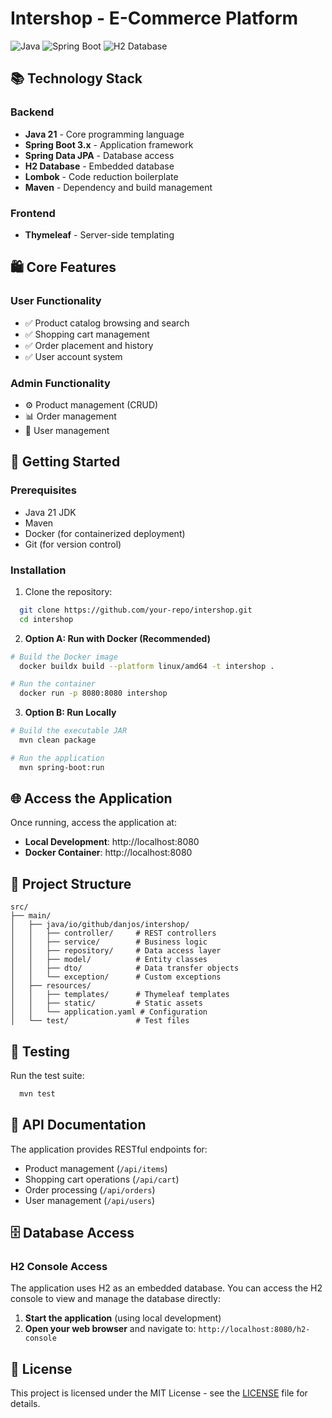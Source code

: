 # Intershop - E-Commerce Platform

![Java](https://img.shields.io/badge/java-%23ED8B00.svg?style=for-the-badge&logo=openjdk&logoColor=white)
![Spring Boot](https://img.shields.io/badge/Spring_Boot-6DB33F?style=for-the-badge&logo=spring&logoColor=white)
![H2 Database](https://img.shields.io/badge/H2-blue?style=for-the-badge)

## 📚 Technology Stack

### Backend
- **Java 21** - Core programming language
- **Spring Boot 3.x** - Application framework
- **Spring Data JPA** - Database access
- **H2 Database** - Embedded database
- **Lombok** - Code reduction boilerplate
- **Maven** - Dependency and build management

### Frontend
- **Thymeleaf** - Server-side templating

## 🛍️ Core Features

### User Functionality
- ✅ Product catalog browsing and search
- ✅ Shopping cart management
- ✅ Order placement and history
- ✅ User account system

### Admin Functionality
- ⚙️ Product management (CRUD)
- 📊 Order management
- 👥 User management

## 🚀 Getting Started

### Prerequisites
- Java 21 JDK
- Maven
- Docker (for containerized deployment)
- Git (for version control)

### Installation

1. Clone the repository:
```bash
  git clone https://github.com/your-repo/intershop.git
  cd intershop
```

2. **Option A: Run with Docker (Recommended)**
```bash
# Build the Docker image
  docker buildx build --platform linux/amd64 -t intershop .

# Run the container
  docker run -p 8080:8080 intershop
```

3. **Option B: Run Locally**
```bash
# Build the executable JAR
  mvn clean package

# Run the application
  mvn spring-boot:run
```

## 🌐 Access the Application

Once running, access the application at:
- **Local Development**: http://localhost:8080
- **Docker Container**: http://localhost:8080

## 📁 Project Structure

```
src/
├── main/
│   ├── java/io/github/danjos/intershop/
│   │   ├── controller/     # REST controllers
│   │   ├── service/        # Business logic
│   │   ├── repository/     # Data access layer
│   │   ├── model/          # Entity classes
│   │   ├── dto/            # Data transfer objects
│   │   └── exception/      # Custom exceptions
│   ├── resources/
│   │   ├── templates/      # Thymeleaf templates
│   │   ├── static/         # Static assets
│   │   └── application.yaml # Configuration
│   └── test/               # Test files
```

## 🧪 Testing

Run the test suite:
```bash
  mvn test
```

## 📝 API Documentation

The application provides RESTful endpoints for:
- Product management (`/api/items`)
- Shopping cart operations (`/api/cart`)
- Order processing (`/api/orders`)
- User management (`/api/users`)

## 🗄️ Database Access

### H2 Console Access

The application uses H2 as an embedded database. You can access the H2 console to view and manage the database directly:

1. **Start the application** (using local development)
2. **Open your web browser** and navigate to: `http://localhost:8080/h2-console`


## 📄 License

This project is licensed under the MIT License - see the [LICENSE](LICENSE) file for details.
